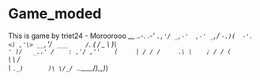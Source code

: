 # Game_moded
This is game by triet24 - Moroorooo
                 __ _..-.
             _.-' _`.,'/
         _,-'  ,-' _,`/_
         `-.)(  -'.  <)
           ,'\> __,`'/ `
     ___     /`.    (
    / _ \       )\   \
    `' )/   _..' /    :
     ,'/ ,''    (     |
    / / /     .\ \    ;
   / / (       `\ \  /\
   \ `._)       )\ \/_/
    `.___._____/_)\_,)_)

